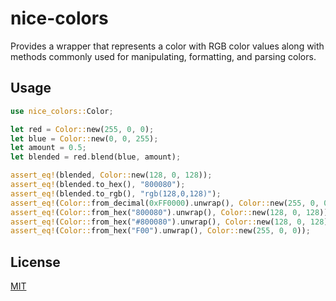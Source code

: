 # nice-colors

Provides a wrapper that represents a color with RGB color values along with methods commonly 
used for manipulating, formatting, and parsing colors.

## Usage

```rs
use nice_colors::Color;

let red = Color::new(255, 0, 0);
let blue = Color::new(0, 0, 255);
let amount = 0.5;
let blended = red.blend(blue, amount);

assert_eq!(blended, Color::new(128, 0, 128));
assert_eq!(blended.to_hex(), "800080");
assert_eq!(blended.to_rgb(), "rgb(128,0,128)");
assert_eq!(Color::from_decimal(0xFF0000).unwrap(), Color::new(255, 0, 0));
assert_eq!(Color::from_hex("800080").unwrap(), Color::new(128, 0, 128));
assert_eq!(Color::from_hex("#800080").unwrap(), Color::new(128, 0, 128));
assert_eq!(Color::from_hex("F00").unwrap(), Color::new(255, 0, 0));
```

## License

[MIT](https://github.com/juliarose/nice-colors/blob/master/LICENSE)